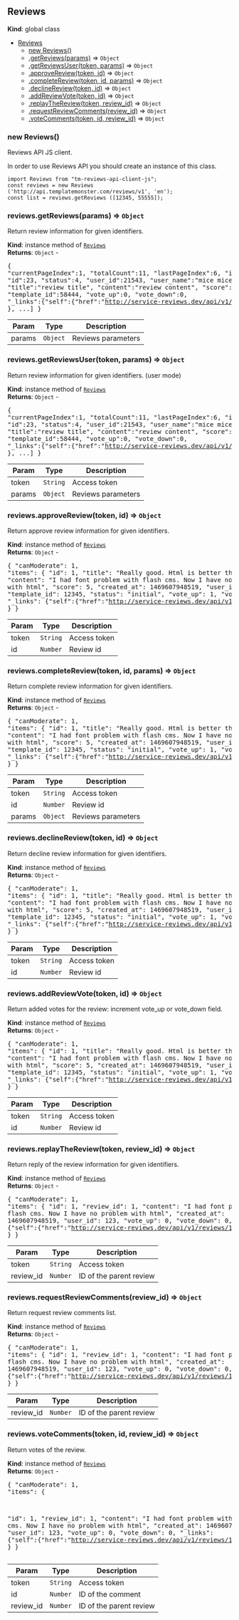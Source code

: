 <a name="Reviews"></a>

## Reviews
**Kind**: global class  

* [Reviews](#Reviews)
    * [new Reviews()](#new_Reviews_new)
    * [.getReviews(params)](#Reviews+getReviews) ⇒ <code>Object</code>
    * [.getReviewsUser(token, params)](#Reviews+getReviewsUser) ⇒ <code>Object</code>
    * [.approveReview(token, id)](#Reviews+approveReview) ⇒ <code>Object</code>
    * [.completeReview(token, id, params)](#Reviews+completeReview) ⇒ <code>Object</code>
    * [.declineReview(token, id)](#Reviews+declineReview) ⇒ <code>Object</code>
    * [.addReviewVote(token, id)](#Reviews+addReviewVote) ⇒ <code>Object</code>
    * [.replayTheReview(token, review_id)](#Reviews+replayTheReview) ⇒ <code>Object</code>
    * [.requestReviewComments(review_id)](#Reviews+requestReviewComments) ⇒ <code>Object</code>
    * [.voteComments(token, id, review_id)](#Reviews+voteComments) ⇒ <code>Object</code>

<a name="new_Reviews_new"></a>

### new Reviews()
Reviews API JS client.

In order to use Reviews API you should create an instance of this class.
~~~~
import Reviews from "tm-reviews-api-client-js";
const reviews = new Reviews ('http://api.templatemonster.com/reviews/v1', 'en');
const list = reviews.getReviews ([12345, 55555]);
~~~~

<a name="Reviews+getReviews"></a>

### reviews.getReviews(params) ⇒ <code>Object</code>
Return review information for given identifiers.

**Kind**: instance method of [<code>Reviews</code>](#Reviews)  
**Returns**: <code>Object</code> - <pre>{
"currentPageIndex":1,
"totalCount":11,
"lastPageIndex":6,
"items": [
 {
   "id":23,
   "status":4,
   "user_id":21543,
   "user_name":"mice mice",
   "title":"review title",
   "content":"review content",
   "score":5,
   "template_id":58444,
   "vote_up":0,
   "vote_down":0,
   "_links":{"self":{"href":"http://service-reviews.dev/api/v1/reviews/23"}}
  }, ...]
 }</pre>  

| Param | Type | Description |
| --- | --- | --- |
| params | <code>Object</code> | Reviews parameters |

<a name="Reviews+getReviewsUser"></a>

### reviews.getReviewsUser(token, params) ⇒ <code>Object</code>
Return review information for given identifiers. (user mode)

**Kind**: instance method of [<code>Reviews</code>](#Reviews)  
**Returns**: <code>Object</code> - <pre>{
"currentPageIndex":1,
"totalCount":11,
"lastPageIndex":6,
"items": [
 {
   "id":23,
   "status":4,
   "user_id":21543,
   "user_name":"mice mice",
   "title":"review title",
   "content":"review content",
   "score":5,
   "template_id":58444,
   "vote_up":0,
   "vote_down":0,
   "_links":{"self":{"href":"http://service-reviews.dev/api/v1/reviews/23"}}
  }, ...]
 }</pre>  

| Param | Type | Description |
| --- | --- | --- |
| token | <code>String</code> | Access token |
| params | <code>Object</code> | Reviews parameters |

<a name="Reviews+approveReview"></a>

### reviews.approveReview(token, id) ⇒ <code>Object</code>
Return approve review information for given identifiers.

**Kind**: instance method of [<code>Reviews</code>](#Reviews)  
**Returns**: <code>Object</code> - <pre>{
"canModerate": 1,
"items":
 {
    "id": 1,
    "title": "Really good. Html is better than cms",
    "content": "I had font problem with flash cms. Now I have no problem with html",
    "score": 5,
    "created_at": 1469607948519,
    "user_id": 123,
    "template_id": 12345,
    "status": "initial",
    "vote_up": 1,
    "vote_down": 0,
    "_links": {"self":{"href":"http://service-reviews.dev/api/v1/reviews/1"}}
  }
 }</pre>  

| Param | Type | Description |
| --- | --- | --- |
| token | <code>String</code> | Access token |
| id | <code>Number</code> | Review id |

<a name="Reviews+completeReview"></a>

### reviews.completeReview(token, id, params) ⇒ <code>Object</code>
Return complete review information for given identifiers.

**Kind**: instance method of [<code>Reviews</code>](#Reviews)  
**Returns**: <code>Object</code> - <pre>{
"canModerate": 1,
"items":
 {
    "id": 1,
    "title": "Really good. Html is better than cms",
    "content": "I had font problem with flash cms. Now I have no problem with html",
    "score": 5,
    "created_at": 1469607948519,
    "user_id": 123,
    "template_id": 12345,
    "status": "initial",
    "vote_up": 1,
    "vote_down": 0,
    "_links": {"self":{"href":"http://service-reviews.dev/api/v1/reviews/1"}}
  }
 }</pre>  

| Param | Type | Description |
| --- | --- | --- |
| token | <code>String</code> | Access token |
| id | <code>Number</code> | Review id |
| params | <code>Object</code> | Reviews parameters |

<a name="Reviews+declineReview"></a>

### reviews.declineReview(token, id) ⇒ <code>Object</code>
Return decline review information for given identifiers.

**Kind**: instance method of [<code>Reviews</code>](#Reviews)  
**Returns**: <code>Object</code> - <pre>{
"canModerate": 1,
"items":
 {
    "id": 1,
    "title": "Really good. Html is better than cms",
    "content": "I had font problem with flash cms. Now I have no problem with html",
    "score": 5,
    "created_at": 1469607948519,
    "user_id": 123,
    "template_id": 12345,
    "status": "initial",
    "vote_up": 1,
    "vote_down": 0,
    "_links": {"self":{"href":"http://service-reviews.dev/api/v1/reviews/1"}}
  }
 }</pre>  

| Param | Type | Description |
| --- | --- | --- |
| token | <code>String</code> | Access token |
| id | <code>Number</code> | Review id |

<a name="Reviews+addReviewVote"></a>

### reviews.addReviewVote(token, id) ⇒ <code>Object</code>
Return added votes for the review: increment vote_up or vote_down field.

**Kind**: instance method of [<code>Reviews</code>](#Reviews)  
**Returns**: <code>Object</code> - <pre>{
"canModerate": 1,
"items":
 {
    "id": 1,
    "title": "Really good. Html is better than cms",
    "content": "I had font problem with flash cms. Now I have no problem with html",
    "score": 5,
    "created_at": 1469607948519,
    "user_id": 123,
    "template_id": 12345,
    "status": "initial",
    "vote_up": 1,
    "vote_down": 0,
    "_links": {"self":{"href":"http://service-reviews.dev/api/v1/reviews/1"}}
  }
 }</pre>  

| Param | Type | Description |
| --- | --- | --- |
| token | <code>String</code> | Access token |
| id | <code>Number</code> | Review id |

<a name="Reviews+replayTheReview"></a>

### reviews.replayTheReview(token, review_id) ⇒ <code>Object</code>
Return reply of the review information for given identifiers.

**Kind**: instance method of [<code>Reviews</code>](#Reviews)  
**Returns**: <code>Object</code> - <pre>{
"canModerate": 1,
"items":
 {
  "id": 1,
  "review_id": 1,
  "content": "I had font problem with flash cms. Now I have no problem with html",
  "created_at": 1469607948519,
  "user_id": 123,
  "vote_up": 0,
  "vote_down": 0,
  "_links": {"self":{"href":"http://service-reviews.dev/api/v1/reviews/1/comment/1"}}
  }
 }</pre>  

| Param | Type | Description |
| --- | --- | --- |
| token | <code>String</code> | Access token |
| review_id | <code>Number</code> | ID of the parent review |

<a name="Reviews+requestReviewComments"></a>

### reviews.requestReviewComments(review_id) ⇒ <code>Object</code>
Return request review comments list.

**Kind**: instance method of [<code>Reviews</code>](#Reviews)  
**Returns**: <code>Object</code> - <pre>{
"canModerate": 1,
"items":
 {
  "id": 1,
  "review_id": 1,
  "content": "I had font problem with flash cms. Now I have no problem with html",
  "created_at": 1469607948519,
  "user_id": 123,
  "vote_up": 0,
  "vote_down": 0,
  "_links": {"self":{"href":"http://service-reviews.dev/api/v1/reviews/1/comment/1"}}
  }
 }</pre>  

| Param | Type | Description |
| --- | --- | --- |
| review_id | <code>Number</code> | ID of the parent review |

<a name="Reviews+voteComments"></a>

### reviews.voteComments(token, id, review_id) ⇒ <code>Object</code>
Return votes of the review.

**Kind**: instance method of [<code>Reviews</code>](#Reviews)  
**Returns**: <code>Object</code> - <pre>{
"canModerate": 1,
"items":
 {

  "id": 1,
  "review_id": 1,
  "content": "I had font problem with flash cms. Now I have no problem with html",
  "created_at": 1469607948519,
  "user_id": 123,
  "vote_up": 0,
  "vote_down": 0,
  "_links": {"self":{"href":"http://service-reviews.dev/api/v1/reviews/1/comment/1"}}
  }
 }</pre>  

| Param | Type | Description |
| --- | --- | --- |
| token | <code>String</code> | Access token |
| id | <code>Number</code> | ID of the comment |
| review_id | <code>Number</code> | ID of the parent review |

